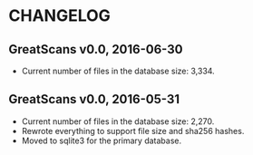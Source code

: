
# CHANGELOG


GreatScans v0.0, 2016-06-30
-------------------------------------------------------------------------------
* Current number of files in the database size: 3,334.


GreatScans v0.0, 2016-05-31
-------------------------------------------------------------------------------
* Current number of files in the database size: 2,270.
* Rewrote everything to support file size and sha256 hashes.
* Moved to sqlite3 for the primary database.

